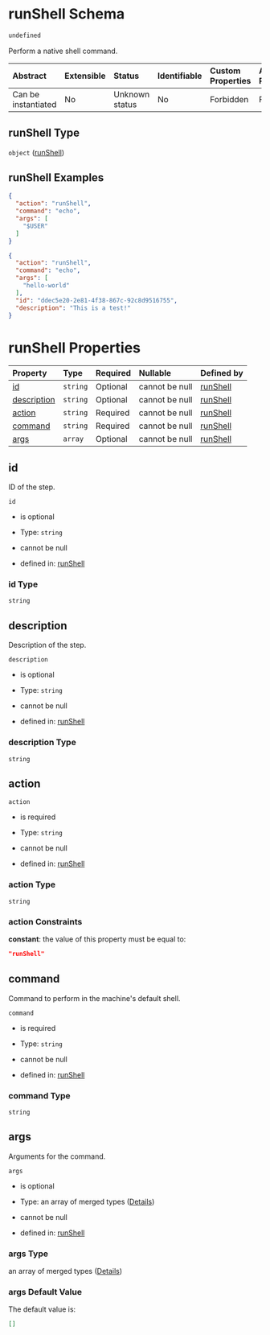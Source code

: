 # runShell Schema

```txt
undefined
```

Perform a native shell command.

| Abstract            | Extensible | Status         | Identifiable | Custom Properties | Additional Properties | Access Restrictions | Defined In                                                                 |
| :------------------ | :--------- | :------------- | :----------- | :---------------- | :-------------------- | :------------------ | :------------------------------------------------------------------------- |
| Can be instantiated | No         | Unknown status | No           | Forbidden         | Forbidden             | none                | [runShell\_v2.schema.json](runShell_v2.schema.json "open original schema") |

## runShell Type

`object` ([runShell](runshell_v2.md))

## runShell Examples

```json
{
  "action": "runShell",
  "command": "echo",
  "args": [
    "$USER"
  ]
}
```

```json
{
  "action": "runShell",
  "command": "echo",
  "args": [
    "hello-world"
  ],
  "id": "ddec5e20-2e81-4f38-867c-92c8d9516755",
  "description": "This is a test!"
}
```

# runShell Properties

| Property                    | Type     | Required | Nullable       | Defined by                                                                            |
| :-------------------------- | :------- | :------- | :------------- | :------------------------------------------------------------------------------------ |
| [id](#id)                   | `string` | Optional | cannot be null | [runShell](runshell_v2-properties-id.md "undefined#/properties/id")                   |
| [description](#description) | `string` | Optional | cannot be null | [runShell](runshell_v2-properties-description.md "undefined#/properties/description") |
| [action](#action)           | `string` | Required | cannot be null | [runShell](runshell_v2-properties-action.md "undefined#/properties/action")           |
| [command](#command)         | `string` | Required | cannot be null | [runShell](runshell_v2-properties-command.md "undefined#/properties/command")         |
| [args](#args)               | `array`  | Optional | cannot be null | [runShell](runshell_v2-properties-args.md "undefined#/properties/args")               |

## id

ID of the step.

`id`

*   is optional

*   Type: `string`

*   cannot be null

*   defined in: [runShell](runshell_v2-properties-id.md "undefined#/properties/id")

### id Type

`string`

## description

Description of the step.

`description`

*   is optional

*   Type: `string`

*   cannot be null

*   defined in: [runShell](runshell_v2-properties-description.md "undefined#/properties/description")

### description Type

`string`

## action



`action`

*   is required

*   Type: `string`

*   cannot be null

*   defined in: [runShell](runshell_v2-properties-action.md "undefined#/properties/action")

### action Type

`string`

### action Constraints

**constant**: the value of this property must be equal to:

```json
"runShell"
```

## command

Command to perform in the machine's default shell.

`command`

*   is required

*   Type: `string`

*   cannot be null

*   defined in: [runShell](runshell_v2-properties-command.md "undefined#/properties/command")

### command Type

`string`

## args

Arguments for the command.

`args`

*   is optional

*   Type: an array of merged types ([Details](runshell_v2-properties-args-items.md))

*   cannot be null

*   defined in: [runShell](runshell_v2-properties-args.md "undefined#/properties/args")

### args Type

an array of merged types ([Details](runshell_v2-properties-args-items.md))

### args Default Value

The default value is:

```json
[]
```
